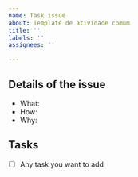 ```yaml
---
name: Task issue
about: Template de atividade comum
title: ''
labels: ''
assignees: ''

---
```


## Details of the issue

- What:
- How:
- Why:

## Tasks

- [ ] Any task you want to add
